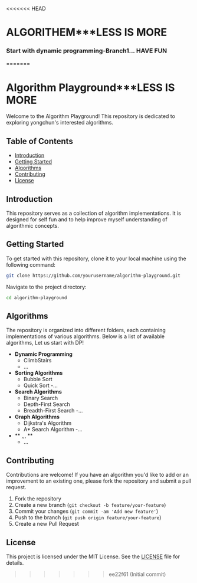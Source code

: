<<<<<<< HEAD
# ALGORITHEM***LESS IS MORE

### Start with dynamic programming-Branch1... HAVE FUN
=======
# Algorithm Playground***LESS IS MORE

Welcome to the Algorithm Playground! This repository is dedicated to exploring yongchun's interested algorithms.

## Table of Contents

- [Introduction](#introduction)
- [Getting Started](#getting-started)
- [Algorithms](#algorithms)
- [Contributing](#contributing)
- [License](#license)

## Introduction

This repository serves as a collection of algorithm implementations. It is designed for self fun and to help improve myself understanding of algorithmic concepts.

## Getting Started

To get started with this repository, clone it to your local machine using the following command:

```bash
git clone https://github.com/yourusername/algorithm-playground.git
```

Navigate to the project directory:

```bash
cd algorithm-playground
```

## Algorithms

The repository is organized into different folders, each containing implementations of various algorithms. Below is a list of available algorithms, Let us start with DP!

- **Dynamic Programming**
    - ClimbStairs
    - ...
- **Sorting Algorithms**
    - Bubble Sort
    - Quick Sort
    -...
- **Search Algorithms**
    - Binary Search
    - Depth-First Search
    - Breadth-First Search
    -...
- **Graph Algorithms**
    - Dijkstra's Algorithm
    - A* Search Algorithm
    -...
- ** ,,, **
    - ...

## Contributing

Contributions are welcome! If you have an algorithm you'd like to add or an improvement to an existing one, please fork the repository and submit a pull request.

1. Fork the repository
2. Create a new branch (`git checkout -b feature/your-feature`)
3. Commit your changes (`git commit -am 'Add new feature'`)
4. Push to the branch (`git push origin feature/your-feature`)
5. Create a new Pull Request

## License

This project is licensed under the MIT License. See the [LICENSE](LICENSE) file for details.
>>>>>>> ee22f61 (Initial commit)
